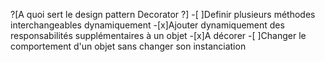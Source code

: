 ?[A quoi sert le design pattern Decorator ?]
-[ ]Definir plusieurs méthodes interchangeables dynamiquement
-[x]Ajouter dynamiquement des responsabilités supplémentaires à un objet
-[x]A décorer
-[ ]Changer le comportement d'un objet sans changer son instanciation
